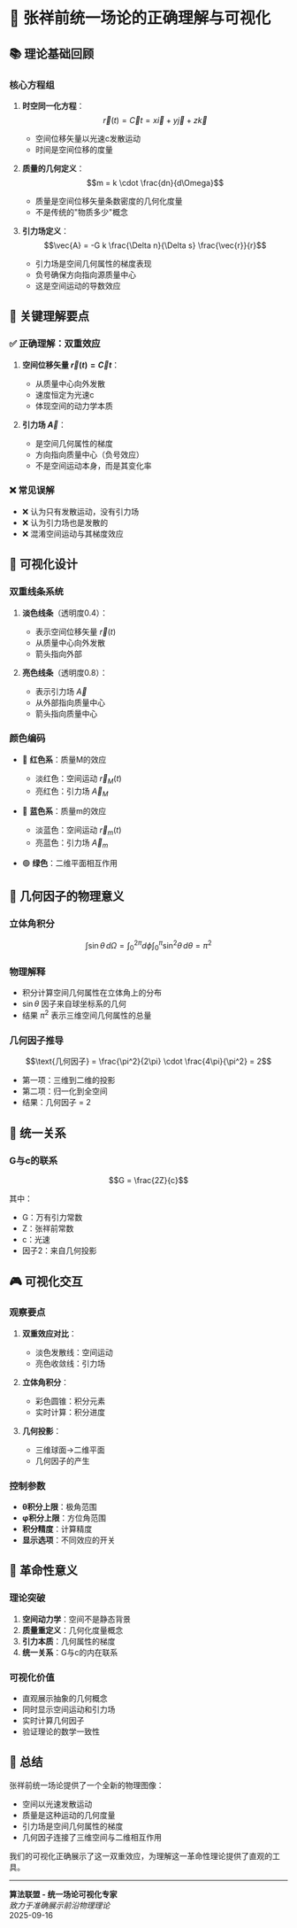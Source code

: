 # 🔬 张祥前统一场论的正确理解与可视化

## 📚 理论基础回顾

### 核心方程组

1. **时空同一化方程**：
   $$\vec{r}(t) = \vec{C}t = x\vec{i} + y\vec{j} + z\vec{k}$$
   - 空间位移矢量以光速c发散运动
   - 时间是空间位移的度量

2. **质量的几何定义**：
   $$m = k \cdot \frac{dn}{d\Omega}$$
   - 质量是空间位移矢量条数密度的几何化度量
   - 不是传统的"物质多少"概念

3. **引力场定义**：
   $$\vec{A} = -G k \frac{\Delta n}{\Delta s} \frac{\vec{r}}{r}$$
   - 引力场是空间几何属性的梯度表现
   - 负号确保方向指向源质量中心
   - 这是空间运动的导数效应

## 🎯 关键理解要点

### ✅ 正确理解：双重效应

1. **空间位移矢量 $\vec{r}(t) = \vec{C}t$**：
   - 从质量中心向外发散
   - 速度恒定为光速c
   - 体现空间的动力学本质

2. **引力场 $\vec{A}$**：
   - 是空间几何属性的梯度
   - 方向指向质量中心（负号效应）
   - 不是空间运动本身，而是其变化率

### ❌ 常见误解

- ❌ 认为只有发散运动，没有引力场
- ❌ 认为引力场也是发散的
- ❌ 混淆空间运动与其梯度效应

## 🎨 可视化设计

### 双重线条系统

1. **淡色线条**（透明度0.4）：
   - 表示空间位移矢量 $\vec{r}(t)$
   - 从质量中心向外发散
   - 箭头指向外部

2. **亮色线条**（透明度0.8）：
   - 表示引力场 $\vec{A}$
   - 从外部指向质量中心
   - 箭头指向质量中心

### 颜色编码

- 🔴 **红色系**：质量M的效应
  - 淡红色：空间运动 $\vec{r}_M(t)$
  - 亮红色：引力场 $\vec{A}_M$

- 🔵 **蓝色系**：质量m的效应
  - 淡蓝色：空间运动 $\vec{r}_m(t)$
  - 亮蓝色：引力场 $\vec{A}_m$

- 🟢 **绿色**：二维平面相互作用

## 📐 几何因子的物理意义

### 立体角积分
$$\int \sin\theta \, d\Omega = \int_0^{2\pi} d\phi \int_0^{\pi} \sin^2\theta \, d\theta = \pi^2$$

### 物理解释
- 积分计算空间几何属性在立体角上的分布
- $\sin\theta$ 因子来自球坐标系的几何
- 结果 $\pi^2$ 表示三维空间几何属性的总量

### 几何因子推导
$$\text{几何因子} = \frac{\pi^2}{2\pi} \cdot \frac{4\pi}{\pi^2} = 2$$

- 第一项：三维到二维的投影
- 第二项：归一化到全空间
- 结果：几何因子 = 2

## 🔗 统一关系

### G与c的联系
$$G = \frac{2Z}{c}$$

其中：
- G：万有引力常数
- Z：张祥前常数
- c：光速
- 因子2：来自几何投影

## 🎮 可视化交互

### 观察要点

1. **双重效应对比**：
   - 淡色发散线：空间运动
   - 亮色收敛线：引力场

2. **立体角积分**：
   - 彩色圆锥：积分元素
   - 实时计算：积分进度

3. **几何投影**：
   - 三维球面→二维平面
   - 几何因子的产生

### 控制参数

- **θ积分上限**：极角范围
- **φ积分上限**：方位角范围
- **积分精度**：计算精度
- **显示选项**：不同效应的开关

## 🌟 革命性意义

### 理论突破

1. **空间动力学**：空间不是静态背景
2. **质量重定义**：几何化度量概念
3. **引力本质**：几何属性的梯度
4. **统一关系**：G与c的内在联系

### 可视化价值

- 直观展示抽象的几何概念
- 同时显示空间运动和引力场
- 实时计算几何因子
- 验证理论的数学一致性

## 📝 总结

张祥前统一场论提供了一个全新的物理图像：
- 空间以光速发散运动
- 质量是这种运动的几何度量
- 引力场是空间几何属性的梯度
- 几何因子连接了三维空间与二维相互作用

我们的可视化正确展示了这一双重效应，为理解这一革命性理论提供了直观的工具。

---

**算法联盟 - 统一场论可视化专家**  
*致力于准确展示前沿物理理论*  
2025-09-16